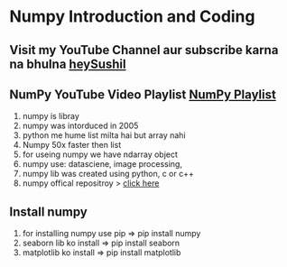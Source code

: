 # Numpy Introduction and Coding

## Visit my YouTube Channel aur subscribe karna na bhulna [heySushil](https://www.youtube.com/channel/UCphs2JfmIClR62wbyf76HDg)

## NumPy YouTube Video Playlist [NumPy Playlist](https://www.youtube.com/watch?v=5Gv-M1mc1C8&list=PLK6wiPavf7QhptzzEb7ZuSoF7mPrT_m1a)

1. numpy is libray
1. numpy was intorduced in 2005
1. python me hume list milta hai but array nahi
1. Numpy 50x faster then list
1. for useing numpy we have ndarray object
1. numpy use: datasciene, image processing, 
1. numpy lib was created using python, c or c++
1. numpy offical repositroy > [click here](https://github.com/numpy/numpy)


## Install numpy

1. for installing numpy use pip => pip install numpy
1. seaborn lib ko install => pip install seaborn
1. matplotlib ko install => pip install matplotlib

